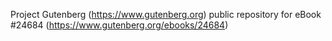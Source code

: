 Project Gutenberg (https://www.gutenberg.org) public repository for eBook #24684 (https://www.gutenberg.org/ebooks/24684)
